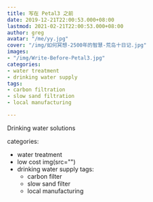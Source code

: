 ```yaml
---
title: 写在 Petal3 之前
date: 2019-12-21T22:00:53.000+08:00
lastmod: 2021-02-21T22:00:53.000+08:00
author: greg
avatar: "/me/yy.jpg"
cover: "/img/如何冥想-2500年的智慧-荒岛十日记.jpg"
images:
- "/img/Write-Before-Petal3.jpg"
categories:
- water treatment
- drinking water supply
tags:
- carbon filtration
- slow sand filtration
- local manufacturing

---
```

Drinking water solutions

<!--more-->

categories:

* water treatment
* low cost
  img(src="")
* drinking water supply
  tags:
  * carbon filter
  * slow sand filter
  * local manufacturing